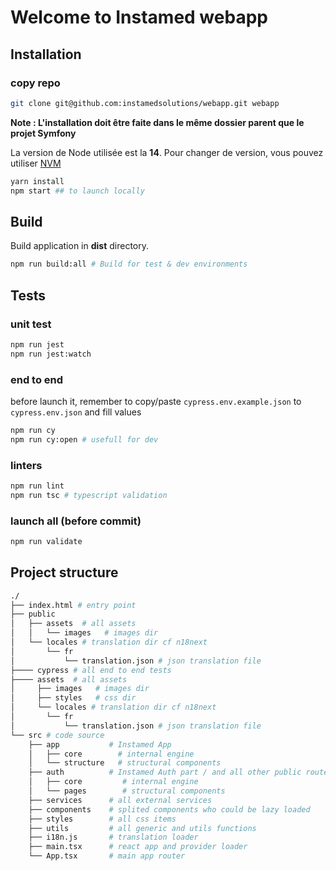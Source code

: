 # Welcome to Instamed webapp

## Installation

### copy repo
```bash
git clone git@github.com:instamedsolutions/webapp.git webapp
```
**Note : L'installation doit être faite dans le même dossier parent que le projet Symfony**

La version de Node utilisée est la **14**. Pour changer de version, vous pouvez utiliser [NVM](https://www.freecodecamp.org/news/node-version-manager-nvm-install-guide/)

```bash
yarn install
npm start ## to launch locally
```

## Build

Build application in __dist__ directory.
```bash
npm run build:all # Build for test & dev environments
```

## Tests

### unit test

```bash
npm run jest
npm run jest:watch
```

### end to end

before launch it, remember to copy/paste `cypress.env.example.json` to `cypress.env.json`
and fill values

```bash
npm run cy
npm run cy:open # usefull for dev
```

### linters

```bash
npm run lint
npm run tsc # typescript validation
```

### launch all (before commit)

```bash
npm run validate
```

## Project structure
```bash
./
├── index.html # entry point
├── public
│   ├── assets  # all assets
│   │   └── images   # images dir
│   └── locales # translation dir cf n18next
│       └── fr
│           └── translation.json # json translation file
├──── cypress # all end to end tests
├──── assets  # all assets
│     ├── images   # images dir
│     ├── styles   # css dir
│     └── locales # translation dir cf n18next
│       └── fr
│           └── translation.json # json translation file
└── src # code source
    ├── app           # Instamed App
    │   ├── core        # internal engine
    │   └── structure   # structural components
    ├── auth          # Instamed Auth part / and all other public route
    │   ├── core         # internal engine
    │   └── pages        # structural components
    ├── services      # all external services
    ├── components    # splited components who could be lazy loaded
    ├── styles        # all css items
    ├── utils         # all generic and utils functions
    ├── i18n.js       # translation loader
    ├── main.tsx      # react app and provider loader
    └── App.tsx       # main app router
```
